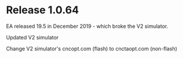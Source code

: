 # Release 1.0.64

EA released 19.5 in December 2019 - which broke the V2 simulator.

Updated V2 simulator

Change V2 simulator's cncopt.com (flash) to cnctaopt.com (non-flash)
 
